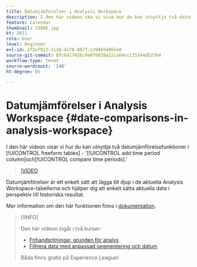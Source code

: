 ```yaml
---
title: Datumjämförelser i Analysis Workspace
description: I den här videon ska vi visa hur du kan utnyttja två datumjämförelsefunktioner i frihandstabeller -"lägg till tidsperiodkolumn" och"jämföra tidsperioder".
feature: Calendar
thumbnail: 23985.jpg
kt: 2011
role: User
level: Beginner
exl-id: 2f2ef013-1118-4c78-8877-c294654865e0
source-git-commit: 8fc641743bc9e07b838a22ca64ccc15344d52764
workflow-type: tm+mt
source-wordcount: '140'
ht-degree: 0%

---
```


# Datumjämförelser i Analysis Workspace {#date-comparisons-in-analysis-workspace}

I den här videon visar vi hur du kan utnyttja två datumjämförelsefunktioner i [!UICONTROL freeform tables] - &#39;[!UICONTROL add time period column]och[!UICONTROL compare time periods].&#39;

>[!VIDEO](https://video.tv.adobe.com/v/23985/?quality=12&learn=on)

Datumjämförelser är ett enkelt sätt att lägga till djup i de aktuella Analysis Workspace-tabellerna och hjälper dig att enkelt sätta aktuella data i perspektiv till historiska resultat.

Mer information om den här funktionen finns i [dokumentation](https://experienceleague.adobe.com/docs/analytics/analyze/analysis-workspace/components/calendar-date-ranges/time-comparison.html?lang=en).

>[!INFO]
>
> Den här videon ingår i två kurser:
>
> * [Frihandsritningar, grunden för analys](https://experienceleague.adobe.com/?recommended=Analytics-U-1-2020.3)
> * [Filtrera data med anpassad segmentering och datum](https://experienceleague.adobe.com/?recommended=Analytics-U-1-2021.1.filterdata)
>
> Båda finns gratis på Experience League!
